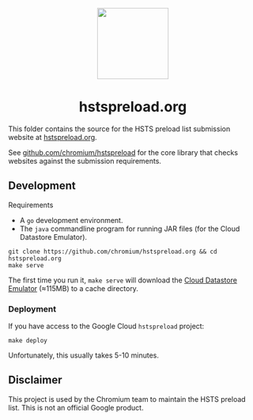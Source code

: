<p align="center">
  <a href="https://hstspreload.org/">
    <img src="frontend/static/app-icon.png" alt="" width="144" height="144">
  </a>

  <h1 align="center">hstspreload.org</h1>
</p>

This folder contains the source for the HSTS preload list submission website at [hstspreload.org](https://hstspreload.org/).

See [github.com/chromium/hstspreload](https://github.com/chromium/hstspreload) for the core library that checks websites against the submission requirements.

## Development

Requirements

- A `go` development environment.
- The `java` commandline program for running JAR files (for the Cloud Datastore Emulator).

```shell
git clone https://github.com/chromium/hstspreload.org && cd hstspreload.org
make serve
```

The first time you run it, `make serve` will download the [Cloud Datastore Emulator](https://cloud.google.com/datastore/docs/tools/datastore-emulator) (≈115MB) to a cache directory.

### Deployment

If you have access to the Google Cloud `hstspreload` project:

```shell
make deploy
```

Unfortunately, this usually takes 5-10 minutes.

## Disclaimer

This project is used by the Chromium team to maintain the HSTS preload list. This is not an official Google product.
